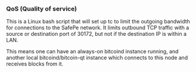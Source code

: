 ### QoS (Quality of service) ###

This is a Linux bash script that will set up tc to limit the outgoing bandwidth for connections to the SafePe network. It limits outbound TCP traffic with a source or destination port of 30172, but not if the destination IP is within a LAN.

This means one can have an always-on bitcoind instance running, and another local bitcoind/bitcoin-qt instance which connects to this node and receives blocks from it.
